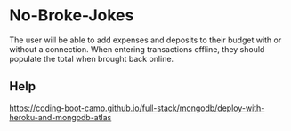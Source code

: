 # No-Broke-Jokes
The user will be able to add expenses and deposits to their budget with or without a connection. When entering transactions offline, they should populate the total when brought back online.




## Help

https://coding-boot-camp.github.io/full-stack/mongodb/deploy-with-heroku-and-mongodb-atlas
